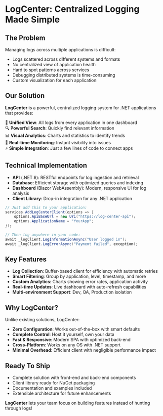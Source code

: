 # LogCenter: Centralized Logging Made Simple

## The Problem

Managing logs across multiple applications is difficult:
- Logs scattered across different systems and formats
- No centralized view of application health
- Hard to spot patterns across services
- Debugging distributed systems is time-consuming
- Custom visualization for each application

## Our Solution

**LogCenter** is a powerful, centralized logging system for .NET applications that provides:

🔄 **Unified View**: All logs from every application in one dashboard  
🔍 **Powerful Search**: Quickly find relevant information  
📊 **Visual Analytics**: Charts and statistics to identify trends  
🚨 **Real-time Monitoring**: Instant visibility into issues  
⚡ **Simple Integration**: Just a few lines of code to connect apps  

## Technical Implementation

- **API** (.NET 8): RESTful endpoints for log ingestion and retrieval
- **Database**: Efficient storage with optimized queries and indexing
- **Dashboard** (Blazor WebAssembly): Modern, responsive UI for log analysis
- **Client Library**: Drop-in integration for any .NET application

```csharp
// Just add this to your application:
services.AddLogCenterClient(options => {
    options.ApiBaseUrl = new Uri("https://log-center-api");
    options.ApplicationName = "YourApp";
});

// Then log anywhere in your code:
await _logClient.LogInformationAsync("User logged in");
await _logClient.LogErrorAsync("Payment failed", exception);
```

## Key Features

- **Log Collection**: Buffer-based client for efficiency with automatic retries
- **Smart Filtering**: Group by application, level, timestamp, and more
- **Custom Analytics**: Charts showing error rates, application activity
- **Real-time Updates**: Live dashboard with auto-refresh capabilities
- **Multi-environment Support**: Dev, QA, Production isolation

## Why LogCenter?

Unlike existing solutions, LogCenter:
- **Zero Configuration**: Works out-of-the-box with smart defaults
- **Complete Control**: Host it yourself, own your data
- **Fast & Responsive**: Modern SPA with optimized back-end
- **Cross-Platform**: Works on any OS with .NET support
- **Minimal Overhead**: Efficient client with negligible performance impact

## Ready To Ship

- Complete solution with front-end and back-end components
- Client library ready for NuGet packaging
- Documentation and examples included
- Extensible architecture for future enhancements

**LogCenter** lets your team focus on building features instead of hunting through logs! 